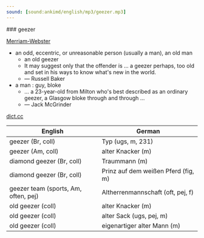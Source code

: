 ```yaml
---
sound: [sound:ankimd/english/mp3/geezer.mp3]
---
```


\### geezer

[Merriam-Webster](https://www.merriam-webster.com/dictionary/geezer)

- an odd, eccentric, or unreasonable person (usually a man), an old man
    - an old geezer
    - It may suggest only that the offender is … a geezer perhaps, too old and set in his ways to know what's new in the world.
    - — Russell Baker
- a man : guy, bloke
    - … a 23-year-old from Milton who's best described as an ordinary geezer, a Glasgow bloke through and through …
    - — Jack McGrinder

[dict.cc](https://www.dict.cc/geezer)

| English        | German       |
| -------------- | ------------ |
| geezer (Br, coll) | Typ (ugs, m, 231) |
| geezer (Am, coll) | alter Knacker (m) |
| diamond geezer (Br, coll) | Traummann (m) |
| diamond geezer (Br, coll) | Prinz auf dem weißen Pferd (fig, m) |
| geezer team (sports, Am, often, pej) | Altherrenmannschaft (oft, pej, f) |
| old geezer (coll) | alter Knacker (m) |
| old geezer (coll) | alter Sack (ugs, pej, m) |
| old geezer (coll) | eigenartiger alter Mann (m) |
